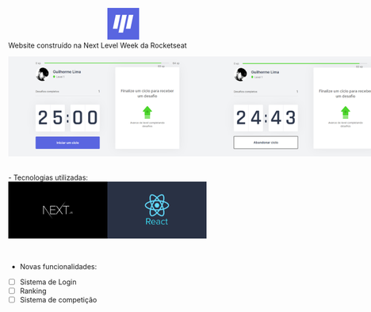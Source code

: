 <img src="https://github.com/SirGuiL/moveit/blob/main/public/favicon.png?raw=true" style="margin-left: 200px;"><br>
Website construído na Next Level Week da Rocketseat 

<div style="display: flex;">
  <img src="https://github.com/SirGuiL/moveit/blob/main/public/prints/img1.png?raw=true" width="400px">
  <img src="https://github.com/SirGuiL/moveit/blob/main/public/prints/img2.png?raw=true" width="400px">
  <img src="https://github.com/SirGuiL/moveit/blob/main/public/prints/img3.png?raw=true" width="400px">
  <img src="https://github.com/SirGuiL/moveit/blob/main/public/prints/img4.png?raw=true" width="400px">
</div>
<br><br>
- Tecnologias utilizadas:
<div style="display: flex;">
  <img src="/public/prints/nextjs.png" width="200px">
  <img src="/public/prints/react.jpg" width="200px">
</div>
<br><br>

- Novas funcionalidades:
- [ ] Sistema de Login
- [ ] Ranking
- [ ] Sistema de competição
